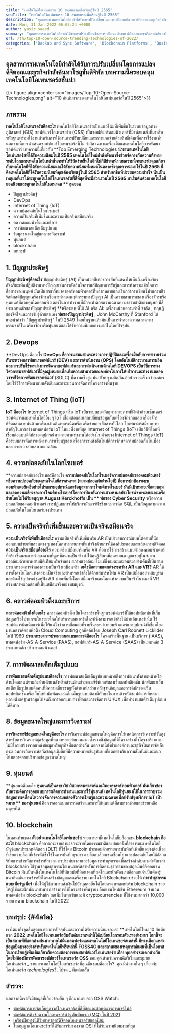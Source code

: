 ```yaml
---
title: "เทคโนโลยีโอเพ่นซอร์ส 10 อันดับแรกเพื่อเรียนรู้ในปี 2565" 
seoTitle: "เทคโนโลยีโอเพ่นซอร์ส 10 อันดับแรกเพื่อเรียนรู้ในปี 2565" 
description: "อุตสาหกรรมเทคโนโลยีกำลังได้รับการปรับเปลี่ยนโดยการเปลี่ยนแปลงทางดิจิตอลและธุรกิจกำลังค้นหาโซลูชั่นดิจิทัล โพสต์นี้ครอบคลุมเทคโนโลยีโอเพนซอร์สชั้นนำ" 
date: Mon, 31 Jan 2022 06:03:24 +0000
author: yasir saeed
summary: "อุตสาหกรรมเทคโนโลยีกำลังได้รับการปรับเปลี่ยนโดยการเปลี่ยนแปลงทางดิจิตอลและธุรกิจกำลังค้นหาโซลูชั่นดิจิทัล บทความนี้ครอบคลุมเทคโนโลยีโอเพนซอร์สชั้นนำ" 
url: /th/top-10-open-source-trending-technologies-of-2022/
categories: ['Backup and Sync Software', 'Blockchain Platforms', 'Business Intelligence Software', 'DevOps', 'Software Development']
---
```


## อุตสาหกรรมเทคโนโลยีกำลังได้รับการปรับเปลี่ยนโดยการแปลงดิจิตอลและธุรกิจกำลังค้นหาโซลูชั่นดิจิทัล บทความนี้ครอบคลุมเทคโนโลยีโอเพนซอร์สชั้นนำ

{{< figure align=center src="images/Top-10-Open-Source-Technologies.png" alt="10 อันดับแรกของเทคโนโลยีโอเพ่นซอร์สในปี 2565">}}


## **ภาพรวม** 
**เทคโนโลยีโอเพ่นซอร์สคืออะไร**  เทคโนโลยีโอเพ่นซอร์สเป็นแนวโน้มที่เพิ่มขึ้นในระบบข้อมูลทางภูมิศาสตร์ (GIS) ซอฟต์แวร์โอเพ่นซอร์ส (OSS) เป็นซอฟต์แวร์คอมพิวเตอร์ที่มีรหัสแหล่งที่มาหรือรหัสฐานพร้อมใช้งานสำหรับการใช้งานการปรับเปลี่ยนและการแจกจ่ายด้วยสิทธิ์เดิมเพื่อการใช้งานซ้ำ นอกจากนี้การนำเสนอซอฟต์แวร์โอเพนซอร์สนี้ไม่ จำกัด เฉพาะเครื่องมือและเทคโนโลยีการพัฒนาซอฟต์แวร์
บทความนี้เกี่ยวกับ **Top Emerging Technologies  **นำเสนอเทคโนโลยีโอเพ่นซอร์สที่ได้รับความนิยมในปี 2565 เทคโนโลยีใหม่กำลังพัฒนาซึ่งช่วยจัดการกับความท้าทายระดับโลกและเทคโนโลยีเหล่านั้นจะทำให้ชีวิตง่ายขึ้นในอีกไม่กี่ปีข้างหน้า บทความนี้จะแนะนำคุณเกี่ยวกับเทคโนโลยีที่ได้รับความนิยมและได้รับความนิยมทั้งหมดในตลาดซึ่งคุณควรนำมาใช้ในปี 2565 นี่คือเทคโนโลยีที่ได้รับความนิยมที่คุณต้องเรียนรู้ในปี 2565 สำหรับอาชีพที่ประสบความสำเร็จ นั่นเป็นเหตุผลที่เราได้ระบุเทคโนโลยีโอเพ่นซอร์สที่ดีที่สุดที่จะมีส่วนร่วมในปี 2565 มาเริ่มต้นด้วยเทคโนโลยียอดนิยมและดูเทคโนโลยีในอนาคต **  สุดยอด** 
  * ปัญญาประดิษฐ์
  * DevOps
  * Internet of Thing (IoT)
  * ความปลอดภัยในโลกไซเบอร์
  * ความเป็นจริงที่เพิ่มขึ้นและความเป็นจริงเสมือนจริง
  * คลาวด์คอมพิวติ้งและบริการ
  * การพัฒนาสแต็กเต็มรูปแบบ
  * ข้อมูลขนาดใหญ่และการวิเคราะห์
  * หุ่นยนต์
  * blockchain
  * บทสรุป

## 1. ปัญญาประดิษฐ์
**ปัญญาประดิษฐ์คืออะไร**  ปัญญาประดิษฐ์ (AI) เป็นหน่วยสืบราชการลับที่แสดงให้เห็นถึงเครื่องจักรอัจฉริยะเพื่อปฏิบัติงานทางปัญญาเช่นการตัดสินใจการแก้ปัญหาการรับรู้และการทำความเข้าใจการสื่อสารของมนุษย์ มันเป็นสาขาวิทยาศาสตร์คอมพิวเตอร์ที่หลากหลายและเรียกว่าการเขียนโปรแกรมฮิวริสติกสติปัญญาเครื่องจักรหรือการจำลองพฤติกรรมทางปัญญา AI เป็นความสามารถของเครื่องจักรหรือหุ่นยนต์ที่ควบคุมโดยคอมพิวเตอร์ในการทำงานที่มักจะทำด้วยความฉลาดทางธรรมชาติของมนุษย์
มีสี่ประเภทหลักของปัญญาประดิษฐ์ **หรือระบบที่ใช้ AI หรือ AI: เครื่องหน่วยความจำที่ จำกัด , ทฤษฎีของจิตใจและการรับรู้ด้วยตนเอง  **พ่อของปัญญาประดิษฐ์**  , John McCarthy ที่ Stanford ได้แนะนำคำว่า "ปัญญาประดิษฐ์" ในปี 2549 โดยพื้นฐานแล้วมันเป็นการจำลองความฉลาดทางธรรมชาติในเครื่องจักรหรือหุ่นยนต์และได้รับความนิยมอย่างมากในโลกปัจจุบัน

## 2. Devops
**DevOps คืออะไร  **DevOps คือการผสมผสานระหว่างการปฏิบัติและเครื่องมือกับการทำงานร่วมกันระหว่างการพัฒนาซอฟต์แวร์ (DEV) และการดำเนินงาน (OPS) โดยอัตโนมัติกระบวนการผลิตและการปรับใช้ระหว่างการพัฒนาซอฟต์แวร์และการดำเนินงานด้านไอที DEVOPS เป็นวิธีการทางวิศวกรรมซอฟต์แวร์ที่มีจุดมุ่งหมายเพื่อเพิ่มความสามารถขององค์กรในการให้บริการและทำงานตลอดวงจรชีวิตการพัฒนาซอฟต์แวร์**   (SDLC) ที่ความเร็วสูง มันปรับปรุงผลิตภัณฑ์อย่างรวดเร็วกว่าองค์กรโดยใช้วิธีการพัฒนาแบบดั้งเดิมและกระบวนการจัดการโครงสร้างพื้นฐาน

## 3. Internet of Thing (IoT)
**IoT คืออะไร**  Internet of Things หรือ IoT เป็นระบบของวัตถุทางกายภาพที่ฝังตัวด้วยเซ็นเซอร์ซอฟต์แวร์และเทคโนโลยีอื่น ๆ IoT เชื่อมต่อและแลกเปลี่ยนข้อมูลกับเครื่องจักรกลและเครื่องจักรดิจิตอลหลายพันล้านเครื่องผ่านอินเทอร์เน็ตหรือเครือข่ายการสื่อสารทั่วโลก โอเพ่นซอร์สมีบทบาทสำคัญในการสร้างแพลตฟอร์ม IoT ในแง่ที่ง่ายที่สุด Internet of Things (IoT) เป็นวิธีที่โลกที่เชื่อมต่อแบบดิจิทัลของอุปกรณ์ทางกายภาพทำงานได้อย่างไร ตัวอย่าง Internet of Things (IoT) คือระบบการจัดการพลังงานการเรียนรู้ของเครื่องการขนส่งอัตโนมัติการรักษาความปลอดภัยในเมืองและการตรวจสอบสภาพแวดล้อม

## 4. ความปลอดภัยในโลกไซเบอร์
**ความปลอดภัยของไซเบอร์คืออะไร  **ความปลอดภัยในโลกไซเบอร์ความปลอดภัยของคอมพิวเตอร์หรือความปลอดภัยของเทคโนโลยีสารสนเทศ (ความปลอดภัยด้านไอที) คือการปกป้องระบบคอมพิวเตอร์เครือข่ายโปรแกรมอุปกรณ์และข้อมูลจากการโจมตีทางไซเบอร์ มันมีเป้าหมายเพื่อควบคุมและลดความเสี่ยงของการโจมตีทางไซเบอร์โดยการป้องกันการแสวงหาผลประโยชน์จากระบบและเครือข่ายโดยไม่ได้รับอนุญาต August Kerckhoffs เป็น **  พ่อของ Cyber ​​Security**  หรือความปลอดภัยของคอมพิวเตอร์ การปฏิเสธการให้บริการมัลแวร์ฟิชชิ่งและการฉีด SQL เป็นภัยคุกคามความปลอดภัยในโลกไซเบอร์บางประเภท

## 5. ความเป็นจริงที่เพิ่มขึ้นและความเป็นจริงเสมือนจริง
**ความเป็นจริงที่เพิ่มขึ้นคืออะไร**  ความเป็นจริงที่เพิ่มขึ้นหรือ AR เป็นประสบการณ์แบบโต้ตอบที่นักออกแบบช่วยเพิ่มส่วนต่าง ๆ ของโลกทางกายภาพที่แท้จริงด้วยการใช้องค์ประกอบและเสียงภาพดิจิตอล
**ความเป็นจริงเสมือนคืออะไร**  ความจริงเสมือนจริงหรือ VR คือการใช้การสร้างแบบจำลองคอมพิวเตอร์ที่สร้างขึ้นและการจำลองฉากที่ดูเหมือนจะเป็นจริงทำให้คนรู้สึกเหมือนพวกเขาถูกแช่อยู่ในสภาพแวดล้อมด้วยภาพสามมิติเทียมหรือจำลอง สภาพแวดล้อม ไม่แช่กึ่งอมตะและอมตะอย่างเต็มที่เป็นสามประเภทของการจำลองความเป็นจริงเสมือนจริง
**อะไรคือความแตกต่างระหว่าง AR และ VR?**  AR ใช้การตั้งค่าในโลกแห่งความเป็นจริงและสามารถเข้าถึงได้ด้วยสมาร์ทโฟน VR เป็นเสมือนอย่างสมบูรณ์และต้องใช้อุปกรณ์ชุดหูฟัง AR ช่วยเพิ่มทั้งโลกเสมือนจริงและโลกแห่งความเป็นจริงในขณะที่ VR สร้างสภาพแวดล้อมที่เป็นเสมือนจริงอย่างสมบูรณ์

## 6. คลาวด์คอมพิวติ้งและบริการ
**คลาวด์คอมพิวติ้งคืออะไร**  คลาวด์คอมพิวติ้งเป็นโครงสร้างพื้นฐานซอฟต์แวร์ที่ใช้แอปพลิเคชันที่เก็บข้อมูลหรือโปรแกรมในระยะไกลให้บริการแทนฮาร์ดไดรฟ์ซึ่งสามารถเข้าถึงได้ผ่านอินเทอร์เน็ต ใช้ซอฟต์แวร์มิดเดิลแวร์เพื่อให้แน่ใจว่าการเชื่อมต่อที่ราบรื่นระหว่างคอมพิวเตอร์และอุปกรณ์ที่เชื่อมโยงผ่านคลาวด์คอมพิวติ้ง Cloud Computing ถูกคิดค้นโดย Joseph Carl Robnett Licklider ในปี 1960
**ประเภทของการประมวลผลแบบคลาวด์คืออะไร**  โครงสร้างพื้นฐาน-เป็นบริการ (IAAS), แพลตฟอร์ม-AS-A-Service (PAAS), ซอฟต์แวร์-AS-A-Service (SAAS) เป็นเมฆหลัก 3 ประเภทหลัก บริการคอมพิวเตอร์

## 7. การพัฒนาสแต็กเต็มรูปแบบ
**การพัฒนาสแต็กเต็มรูปแบบคืออะไร**  การพัฒนาสแต็กเต็มรูปแบบหมายถึงการพัฒนาทั้งด้านหน้าหรือด้านไคลเอนต์รวมถึงส่วนด้านหลังหรือส่วนด้านข้างของเซิร์ฟเวอร์ของเว็บแอปพลิเคชัน นักพัฒนาเว็บสแต็กเต็มรูปแบบคือคนที่มีความเชี่ยวชาญทั้งด้านหน้าส่วนหลังฐานข้อมูลและการดีบักของเว็บแอปพลิเคชันหรือเว็บไซต์ นักพัฒนาสแต็กเต็มรูปแบบต้องมีทักษะในการเข้ารหัสซอฟต์แวร์ที่หลากหลายตั้งแต่ฐานข้อมูลไปจนถึงการออกแบบกราฟิกและการจัดการ UI/UX เพื่อทำงานสแต็กเต็มรูปแบบได้ดีมาก

## 8. ข้อมูลขนาดใหญ่และการวิเคราะห์
**การวิเคราะห์ข้อมูลขนาดใหญ่คืออะไร**  การวิเคราะห์ข้อมูลขนาดใหญ่คือการใช้เทคนิคการวิเคราะห์ขั้นสูงสำหรับการวิเคราะห์ชุดข้อมูลที่หลากหลายจำนวนมาก ซึ่งรวมถึงข้อมูลที่มีโครงสร้างกึ่งโครงสร้างและไม่มีโครงสร้างจากแหล่งข้อมูลหรือธุรกิจที่แตกต่างกัน นอกจากนี้ยังช่วยองค์กรและธุรกิจในการจัดเก็บกระบวนการวิเคราะห์สกัดข้อมูลเชิงลึกที่มีความหมายเช่นรูปแบบที่แตกต่างกันความสัมพันธ์และแนวโน้มตลาดจากปริมาณข้อมูลขนาดใหญ่

## 9. หุ่นยนต์
**หุ่นยนต์คืออะไร  **หุ่นยนต์เป็นสาขาวิชาวิศวกรรมศาสตร์และวิทยาศาสตร์คอมพิวเตอร์ มันเกี่ยวข้องกับความคิดการออกแบบการผลิตการทำงานและการใช้หุ่นยนต์ เทคโนโลยีหุ่นยนต์ใช้ในการรวบรวมข้อมูลการเคลื่อนไหวการจัดการความคล่องตัวการเรียนรู้และความฉลาดเพื่อปรับปรุงบริการ IoT เป้าหมาย **  ของหุ่นยนต์**  คือการออกแบบการก่อสร้างและการใช้หุ่นยนต์ที่สามารถช่วยและช่วยเหลือมนุษย์ได้

## 10. blockchain
ในตอนท้ายของ **ตัวอย่างเทคโนโลยีโอเพ่นซอร์ส**  รายการเรามีเทคโนโลยีบล็อกเชน
**blockchain คืออะไร**  blockchain คือการกระจายอำนาจกระจายโดยธรรมชาติและบ่อยครั้งที่สาธารณะเทคโนโลยีบัญชีแยกประเภทดิจิตอล (DLT) ที่ใช้โดย Bitcoin ประกอบด้วยรายการบันทึกที่เพิ่มขึ้นอย่างต่อเนื่องที่เรียกว่าบล็อกที่เข้ารหัสซึ่งใช้ในการบันทึกธุรกรรม บล็อกบล็อกเชนเชื่อมโยงและปลอดภัยโดยใช้อัลกอริทึมการเข้ารหัสการเข้ารหัสเวลาการประทับเวลาและข้อมูลการทำธุรกรรมเพื่อสร้างลำดับตามลำดับเวลา blockchain ใช้ฐานข้อมูลธุรกรรมโอเพนซอร์สสำหรับการติดตามธุรกรรมของสกุลเงินดิจิตอลเช่น Bitcoin มันเป็นหนึ่งในเทคโนโลยีที่ทันสมัยที่มีอนาคตที่สดใสและนักพัฒนาบล็อกเชนจำเป็นต้องรู้แนวคิดเช่นการเข้ารหัสโครงสร้างข้อมูลและเครือข่าย
เทคโนโลยี Blockchain ช่วยให้ **การทำธุรกรรมแบบเพียร์ทูเพียร์**  เพื่อให้ผู้ใช้สามารถส่งเงินไปยังบุคคลอื่นได้โดยตรง แพลตฟอร์ม blockchain ช่วยให้ผู้ใช้และนักพัฒนาสามารถสร้างการใช้โครงสร้างพื้นฐานบล็อกเชนใหม่เช่น Ethereum จำนวนแพลตฟอร์ม blockchain สดเพิ่มขึ้นทุกวันและมี cryptocurrencies ที่ใช้งานมากกว่า 10,000 รายการตาม blockchain ในปี 2022

## **บทสรุป:** {#4a1a}
เราได้มาถึงจุดสิ้นสุดของรายการปัจจุบันและความได้รับความนิยมของเรา **เทคโนโลยีใหม่ 10 อันดับแรก  **2022 เทคโนโลยีโอเพนซอร์สสิบอันดับแรกเหล่านี้ได้เปลี่ยนโลกรอบตัวเราอย่างมาก โลกนี้จะเป็นสถานที่ที่แตกต่างกันมากหากไม่มีแพลตฟอร์มและเทคโนโลยีโอเพนซอร์สเหล่านี้ มีทางเลือกแหล่งข้อมูลปิดบางอย่างสำหรับเทคโนโลยีฟรีเหล่านี้ FOSS4G และสถานะของเหตุการณ์แผนที่เป็นโอกาสในการเรียนรู้เพิ่มเติมเกี่ยวกับความต้องการของซอฟต์แวร์โอเพ่นซอร์ส เกือบทุกอย่างจะแตกต่างกันโดยไม่ต้องมีการพัฒนาซอฟต์แวร์โอเพนซอร์ส OSS**   ขอบคุณสำหรับความคิดริเริ่มและชุมชนโอเพ่นซอร์ส
_ รายการเทคโนโลยีโอเพ่นซอร์สที่คุณชื่นชอบคืออะไร?. คุณมีคำถามใด ๆ เกี่ยวกับโอเพ่นซอร์ส _technologies_?, โปรด _ [ติดต่อกลับ][1]

## สำรวจ:
นอกจากนี้เรายังมีข้อมูลที่เกี่ยวข้องอื่น ๆ อีกมากมายจาก OSS Watch:
  * [ซอฟต์แวร์การจัดเก็บคลาวด์โอเพ่นซอร์สที่ดีที่สุดและซอฟต์แวร์การแชร์ไฟล์][2]
  * [ซอฟต์แวร์คิวข้อความโอเพ่นซอร์ส 5 อันดับแรก (MQ) ในปี 2021][3]
  * [เครื่องมือทางนิติวิทยาศาสตร์ดิจิตอลโอเพนซอร์สยอดนิยม][4]
  * [ใบอนุญาตโอเพนซอร์สที่ได้รับการรับรองจาก OSI ที่ได้รับความนิยมมากที่สุด][5]

  
[1]: mailto:yasir.saeed@aspose.com
[2]: https://products.containerize.com/backup-and-sync/
[3]: https://blog.containerize.com/message-queue-software/top-5-open-source-message-queue-software-in-2021/
[4]: https://blog.containerize.com/digital-forensic-tools/top-5-open-source-digital-forensic-tools-in-2021/
[5]: https://blog.containerize.com/licenses-standards/top-5-most-popular-osi-approved-open-source-licenses-of-2021/
